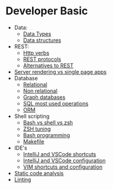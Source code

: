 # Developer Basic

* Data:
    - [Data Types](1_data/1-1_data_types.md)
    - [Data structures](1_data/1-2_data_structures.md)
* REST:
    - [Http verbs](2_rest/2-1_http_verbs.md)
    - [REST protocols](2_rest/2-2_rest_protocols.md)
    - [Alternatives to REST](2_rest/2-3_alternatives_to_rest.md)
* [Server rendering vs single page apps](3_sr_vs_spa/sr_vs_spa.md)
* Database
    - [Relational](4_database/4-1_relational_db.md)
    - [Non relational](4_database/4-2_non_relational_db.md)
    - [Graph databases](4_database/4-3_graph_db.md)
    - [SQL most used operations](4_database/4-4_sql_most_used_operations.md)
    - [ORM](4_database/4-5_orm.md)
* Shell scripting
    - [Bash vs shell vs zsh](5_shell_scripting/5-1_bash_shell_zsh.md)
    - [ZSH tuning](5_shell_scripting/5-2_zsh_tuning.md)
    - [Bash programming](5_shell_scripting/5-3_bash_programming.md)
    - [Makefile](5_shell_scripting/5-4_makefile.md)
* IDE's
    - [IntelliJ and VSCode shortcuts](6_ides/6-1_intellij_vscode_shortcuts.md)
    - [IntelliJ and VSCode configuration](6_ides/6-2_intellij_vscode_configuration.md)
    - [VIM shortcuts and configuration](6_ides/6-3_vim_shorcuts_and_configuration.md)
* [Static code analysis](7_static_code_analysis/static_code_analysis.md)
* [Linting](8_linting/linting.md)